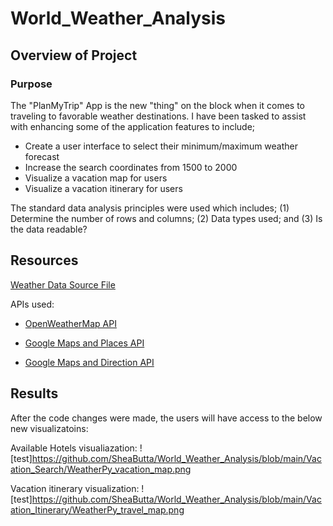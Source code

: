 # World_Weather_Analysis

## Overview of Project

### Purpose

The "PlanMyTrip" App is the new "thing" on the block when it comes to traveling to favorable weather destinations.  I have been tasked
to assist with enhancing some of the application features to include;

- Create a user interface to select their minimum/maximum weather forecast
- Increase the search coordinates from 1500 to 2000
- Visualize a vacation map for users
- Visualize a vacation itinerary for users

The standard data analysis principles were used which includes; (1) Determine the number of rows and columns; 
(2) Data types used; and (3) Is the data readable?

## Resources

[Weather Data Source File](https://github.com/SheaButta/World_Weather_Analysis/blob/main/Weather_Database/WeatherPy_Database.csv)

APIs used:

  - [OpenWeatherMap API](https://openweathermap.org/current)

  - [Google Maps and Places API](https://developers.google.com/maps/documentation/places/web-service/search)

  - [Google Maps and Direction API](https://developers.google.com/maps/documentation/directions/overview)

## Results

After the code changes were made, the users will have access to the below new visualizatoins:

Available Hotels visualiazation:
![test]https://github.com/SheaButta/World_Weather_Analysis/blob/main/Vacation_Search/WeatherPy_vacation_map.png

Vacation itinerary visualization:
![test]https://github.com/SheaButta/World_Weather_Analysis/blob/main/Vacation_Itinerary/WeatherPy_travel_map.png


